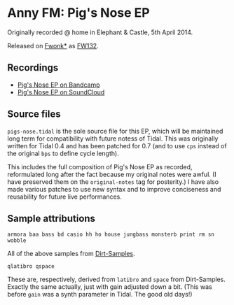 # Anny FM: Pig's Nose EP

Originally recorded @ home in Elephant & Castle, 5th April 2014.

Released on [Fwonk*](http://fwonk.co.uk) as [FW132](http://fwonk.co.uk/132/).

## Recordings

- [Pig's Nose EP on Bandcamp](http://anny.audio/album/pigs-nose-ep)
- [Pig's Nose EP on SoundCloud](https://soundcloud.com/anny-fm/sets/pigs-nose-ep)

## Source files

`pigs-nose.tidal` is the sole source file for this EP, which will be maintained long term for compatibility with future notess of Tidal. This was originally written for Tidal 0.4 and has been patched for 0.7 (and to use `cps` instead of the original `bps` to define cycle length).

This includes the full composition of Pig's Nose EP as recorded, reformulated long after the fact because my original notes were awful. (I have preserved them on the `original-notes` tag for posterity.) I have also made various patches to use new syntax and to improve conciseness and reusability for future live performances.

## Sample attributions

```
armora baa bass bd casio hh ho house jungbass monsterb print rm sn wobble
```

All of the above samples from [Dirt-Samples](https://github.com/tidalcycles/Dirt-Samples/tree/c2db9a0dc4ffb911febc613cdb9726cae5175223).

```
qlatibro qspace
```

These are, respectively, derived from `latibro` and `space` from Dirt-Samples. Exactly the same actually, just with gain adjusted down a bit. (This was before `gain` was a synth parameter in Tidal. The good old days!)
